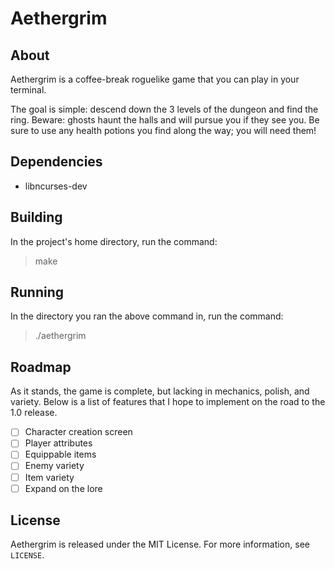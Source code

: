 # Aethergrim

## About
Aethergrim is a coffee-break roguelike game that you can play in your terminal.

The goal is simple: descend down the 3 levels of the dungeon and find the ring.
Beware: ghosts haunt the halls and will pursue you if they see you.
Be sure to use any health potions you find along the way; you will need them!

## Dependencies
- libncurses-dev

## Building
In the project's home directory, run the command:
> make

## Running
In the directory you ran the above command in, run the command:
> ./aethergrim

## Roadmap
As it stands, the game is complete, but lacking in mechanics, polish, and variety.
Below is a list of features that I hope to implement on the road to the 1.0 release.

- [ ] Character creation screen
- [ ] Player attributes
- [ ] Equippable items
- [ ] Enemy variety
- [ ] Item variety
- [ ] Expand on the lore

## License
Aethergrim is released under the MIT License. For more information, see `LICENSE`.

